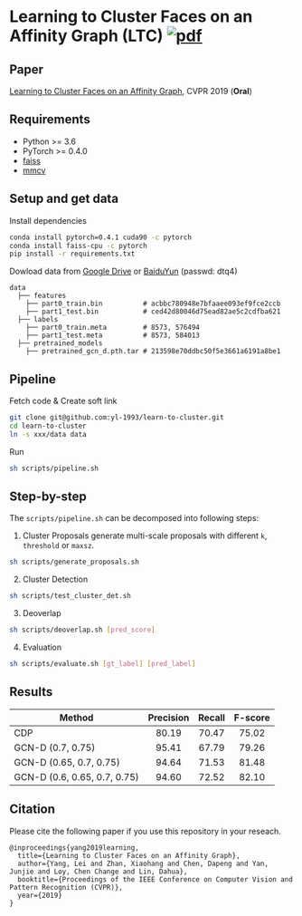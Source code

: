 # Learning to Cluster Faces on an Affinity Graph (LTC) [![pdf](https://img.shields.io/badge/Arxiv-pdf-orange.svg?style=flat)](https://arxiv.org/abs/1904.02749)

## Paper
[Learning to Cluster Faces on an Affinity Graph](https://arxiv.org/abs/1904.02749), CVPR 2019 (**Oral**)


## Requirements
* Python >= 3.6
* PyTorch >= 0.4.0
* [faiss](https://github.com/facebookresearch/faiss)
* [mmcv](https://github.com/open-mmlab/mmcv)


## Setup and get data

Install dependencies
```bash
conda install pytorch=0.4.1 cuda90 -c pytorch
conda install faiss-cpu -c pytorch
pip install -r requirements.txt
```

Dowload data from
[Google Drive](https://drive.google.com/open?id=1o_Eo3_Ac4k7L9J5vixIvcAgafVSxvVYl) or
[BaiduYun](https://pan.baidu.com/s/1tcLeL60Na1eIYF0iWUXn3g) (passwd: dtq4)
```
data
  ├── features
    ├── part0_train.bin          # acbbc780948e7bfaaee093ef9fce2ccb
    ├── part1_test.bin           # ced42d80046d75ead82ae5c2cdfba621
  ├── labels
    ├── part0_train.meta         # 8573, 576494
    ├── part1_test.meta          # 8573, 584013
  ├── pretrained_models
    ├── pretrained_gcn_d.pth.tar # 213598e70ddbc50f5e3661a6191a8be1   
```

## Pipeline

Fetch code & Create soft link
```bash
git clone git@github.com:yl-1993/learn-to-cluster.git
cd learn-to-cluster
ln -s xxx/data data
```

Run
```bash
sh scripts/pipeline.sh
```

## Step-by-step

The `scripts/pipeline.sh` can be decomposed into following steps:

1. Cluster Proposals
generate multi-scale proposals with different `k`, `threshold` or `maxsz`.
```bash
sh scripts/generate_proposals.sh
```

2. Cluster Detection

```bash
sh scripts/test_cluster_det.sh
```

3. Deoverlap
```bash
sh scripts/deoverlap.sh [pred_score]
```

4. Evaluation
```bash
sh scripts/evaluate.sh [gt_label] [pred_label]
```

## Results

| Method | Precision | Recall | F-score |
| ------ |:---------:|:------:|:-------:|
| CDP    | 80.19     | 70.47  | 75.02   |
| GCN-D (0.7, 0.75) | 95.41 | 67.79 | 79.26 |
| GCN-D (0.65, 0.7, 0.75) | 94.64 | 71.53 | 81.48 |
| GCN-D (0.6, 0.65, 0.7, 0.75) | 94.60 | 72.52 | 82.10 |


## Citation
Please cite the following paper if you use this repository in your reseach.

```
@inproceedings{yang2019learning,
  title={Learning to Cluster Faces on an Affinity Graph},
  author={Yang, Lei and Zhan, Xiaohang and Chen, Dapeng and Yan, Junjie and Loy, Chen Change and Lin, Dahua},
  booktitle={Proceedings of the IEEE Conference on Computer Vision and Pattern Recognition (CVPR)},
  year={2019}
}
```

